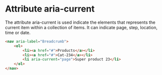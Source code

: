 # Attribute aria-current

The attribute aria-current is used indicate the elements that represents the current item within a collection of items. It can indicate page, step, location, time or date.

```html
<nav aria-label="Breadcrumb">
    <ol>
        <li><a href="#">Products</a></li>
        <li><a href="#">Cat-234</a></li>
        <li aria-current="page">Super product 23</li>
    </ol>
</nav>
```

